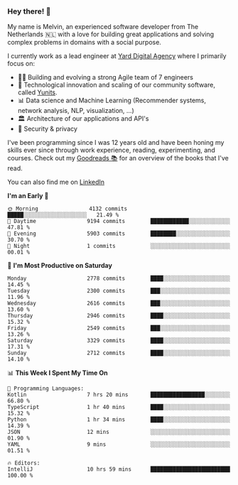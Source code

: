 ### Hey there! 👋

My name is Melvin, an experienced software developer from The Netherlands 🇳🇱 with a love for building great applications and solving complex problems in domains with a social purpose. 

I currently work as a lead engineer at [Yard Digital Agency](https://github.com/yardinternet) where I primarily focus on:

* 👏🏼 Building and evolving a strong Agile team of 7 engineers
* 🚀 Technological innovation and scaling of our community software, called [Yunits](https://www.yunits.com/).
* 📊 Data science and Machine Learning (Recommender systems, network analysis, NLP, visualization, ...)
* 🏛 Architecture of our applications and API's
* 🔐 Security & privacy

I've been programming since I was 12 years old and have been honing my skills ever since through work experience, reading, experimenting, and courses.
Check out my [Goodreads 📚](https://goodreads.com/melvinkoopmans) for an overview of the books that I've read. 

You can also find me on [LinkedIn](https://www.linkedin.com/in/melvinkoopmans)

<!--START_SECTION:waka-->
**I'm an Early 🐤** 

```text
🌞 Morning                4132 commits        █████░░░░░░░░░░░░░░░░░░░░   21.49 % 
🌆 Daytime                9194 commits        ████████████░░░░░░░░░░░░░   47.81 % 
🌃 Evening                5903 commits        ████████░░░░░░░░░░░░░░░░░   30.70 % 
🌙 Night                  1 commits           ░░░░░░░░░░░░░░░░░░░░░░░░░   00.01 % 
```
📅 **I'm Most Productive on Saturday** 

```text
Monday                   2778 commits        ████░░░░░░░░░░░░░░░░░░░░░   14.45 % 
Tuesday                  2300 commits        ███░░░░░░░░░░░░░░░░░░░░░░   11.96 % 
Wednesday                2616 commits        ███░░░░░░░░░░░░░░░░░░░░░░   13.60 % 
Thursday                 2946 commits        ████░░░░░░░░░░░░░░░░░░░░░   15.32 % 
Friday                   2549 commits        ███░░░░░░░░░░░░░░░░░░░░░░   13.26 % 
Saturday                 3329 commits        ████░░░░░░░░░░░░░░░░░░░░░   17.31 % 
Sunday                   2712 commits        ████░░░░░░░░░░░░░░░░░░░░░   14.10 % 
```


📊 **This Week I Spent My Time On** 

```text
💬 Programming Languages: 
Kotlin                   7 hrs 20 mins       █████████████████░░░░░░░░   66.80 % 
TypeScript               1 hr 40 mins        ████░░░░░░░░░░░░░░░░░░░░░   15.32 % 
Python                   1 hr 34 mins        ████░░░░░░░░░░░░░░░░░░░░░   14.39 % 
JSON                     12 mins             ░░░░░░░░░░░░░░░░░░░░░░░░░   01.90 % 
YAML                     9 mins              ░░░░░░░░░░░░░░░░░░░░░░░░░   01.51 % 

🔥 Editors: 
IntelliJ                 10 hrs 59 mins      █████████████████████████   100.00 % 
```


<!--END_SECTION:waka-->
